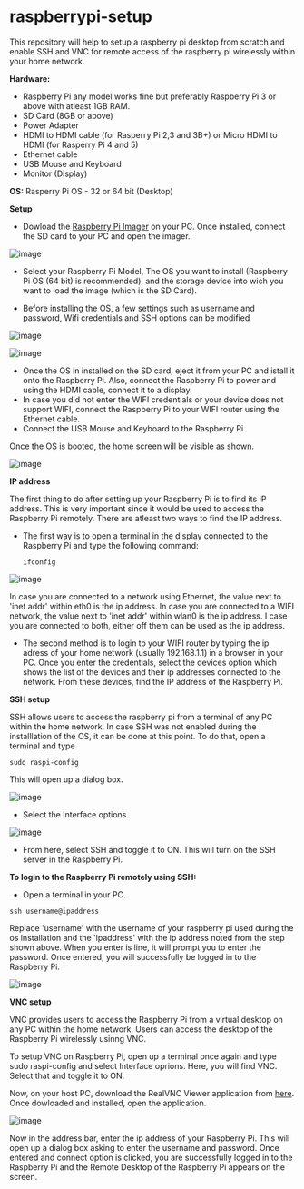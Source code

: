# raspberrypi-setup
This repository will help to setup a raspberry pi desktop from scratch and enable SSH and VNC for remote access of the raspberry pi wirelessly within your home network.

**Hardware:**
- Raspberry Pi any model works fine but preferably Raspberry Pi 3 or above with atleast 1GB RAM.
- SD Card (8GB or above)
- Power Adapter
- HDMI to HDMI cable (for Rasperry Pi 2,3 and 3B+) or Micro HDMI to HDMI (for Rasperry Pi 4 and 5)
- Ethernet cable
- USB Mouse and Keyboard
- Monitor (Display)

**OS:** Rasperry Pi OS - 32 or 64 bit (Desktop)

**Setup**
- Dowload the [Raspberry Pi Imager](https://www.raspberrypi.com/software/) on your PC. Once installed, connect the SD card to your PC and open the imager.

![image](https://github.com/sashanknjs/raspberrypi-vpn-server/assets/168824530/e4db8c6a-5a05-406c-83e6-2720833afc71)

- Select your Raspberry Pi Model, The OS you want to install (Raspberry Pi OS (64 bit) is recommended), and the storage device into wich you want to load the image (which is the SD Card).

- Before installing the OS, a few settings such as username and password, Wifi credentials and SSH options can be modified

![image](https://github.com/sashanknjs/raspberrypi-vpn-server/assets/168824530/e9278451-c6b4-411b-aae1-5f8c65a5fa55)

![image](https://github.com/sashanknjs/raspberrypi-vpn-server/assets/168824530/41914cf2-a0d2-46d8-9177-ee1bf1285c78)

- Once the OS in installed on the SD card, eject it from your PC and istall it onto the Raspberry Pi. Also, connect the Raspberry Pi to power and using the HDMI cable, connect it to a display.
- In case you did not enter the WIFI credentials or your device does not support WIFI, connect the Raspberry Pi to your WIFI router using the Ethernet cable.
- Connect the USB Mouse and Keyboard to the Raspberry Pi.

Once the OS is booted, the home screen will be visible as shown.

![image](https://github.com/sashanknjs/raspberrypi-setup/assets/168824530/e513b8c5-d506-419a-98c8-10ad4f250007)

**IP address**

The first thing to do after setting up your Raspberry Pi is to find its IP address. This is very important since it would be used to access the Raspberry Pi remotely. There are atleast two ways to find the IP address. 

- The first way is to open a terminal in the display connected to the Raspberry Pi and type the following command:

  ```
  ifconfig
  ```

![image](https://github.com/sashanknjs/raspberrypi-setup/assets/168824530/9ca9827e-55b6-4a62-9367-324eeb898b0f)


In case you are connected to a network using Ethernet, the value next to 'inet addr' within eth0 is the ip address. In case you are connected to a WIFI network, the value next to 'inet addr' within wlan0 is the ip address. I case you are connected to both, either off them can be used as the ip address.

- The second method is to login to your WIFI router by typing the ip adress of your home network (usually 192.168.1.1) in a browser in your PC. Once you enter the credentials, select the devices option which shows the list of the devices and their ip addresses connected to the network. From these devices, find the IP address of the Raspberry Pi.
  
**SSH setup**

SSH allows users to access the raspberry pi from a terminal of any PC within the home network. In case SSH was not enabled during the installlation of the OS, it can be done at this point. To do that, open a terminal and type
```
sudo raspi-config
```
This will open up a dialog box. 

![image](https://github.com/sashanknjs/raspberrypi-setup/assets/168824530/b3b75205-ec27-42f8-99b3-55a9b6101a3c)

- Select the Interface options.

![image](https://github.com/sashanknjs/raspberrypi-setup/assets/168824530/48a7c82a-03c6-41f4-b762-0bfbd08a060f)

- From here, select SSH and toggle it to ON. This will turn on the SSH server in the Raspberry Pi.

**To login to the Raspberry Pi remotely using SSH:**

- Open a terminal in your PC.
```
ssh username@ipaddress
```
Replace 'username' with the username of your raspberry pi used during the os installation and the 'ipaddress' with the ip address noted from the step shown above. When you enter is line, it will prompt you to enter the password. Once entered, you will successfully be logged in to the Raspberry Pi.

![image](https://github.com/sashanknjs/raspberrypi-setup/assets/168824530/abe89add-3d1c-40de-a5d4-e413f1869240)

**VNC setup**

VNC provides users to access the Raspberry Pi from a virtual desktop on any PC within the home network. Users can access the desktop of the Raspberry Pi wirelessly usinng VNC. 

To setup VNC on Raspberry Pi, open up a terminal once again and type sudo raspi-config and select Interface oprions.
Here, you will find VNC. Select that and toggle it to ON.

Now, on your host PC, download the RealVNC Viewer application from [here](https://www.realvnc.com/en/connect/download/viewer/?lai_sr=10-14&lai_sl=l). Once dowloaded and installed, open the application.

![image](https://github.com/sashanknjs/raspberrypi-setup/assets/168824530/9986c958-da0c-4bc5-aab0-daeb4057237a)

Now in the address bar, enter the ip address of your Raspberry Pi. This will open up a dialog box asking to enter the username and password. Once entered and connect option is clicked, you are successfully logged in to the Raspberry Pi and the Remote Desktop of the Raspberry Pi appears on the screen. 

